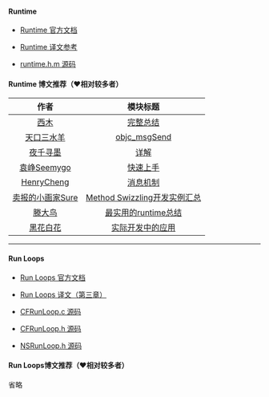 
#### Runtime

- [Runtime 官方文档](https://developer.apple.com/documentation/objectivec/objective_c_runtime#//apple_ref/c/func/class_getName)

- [Runtime 译文参考](http://www.jianshu.com/p/f73ea068efd2)

- [runtime.h.m 源码](https://github.com/CoderLN/Framework-Codeidea/blob/master/Framework-Codeidea/LNOtherFrameworks-Annotations/Runtime/runtime.h)
 

#### Runtime 博文推荐（❤️相对较多者）

| 作者 | 模块标题 |
|:-:| :-:|
| [西木]() | [完整总结](http://www.jianshu.com/p/6b905584f536)  |
| [天口三水羊]() | [objc_msgSend](http://www.jianshu.com/p/9e1bc8d890f9)  |
| [夜千寻墨]() |  [详解](http://www.jianshu.com/p/46dd81402f63)  |
| [袁峥Seemygo]() | [快速上手](http://www.jianshu.com/p/e071206103a4)  |
| [HenryCheng]() | [消息机制](http://www.jianshu.com/p/f6300eb3ec3d)  |
| [卖报的小画家Sure]() | [Method Swizzling开发实例汇总](http://www.jianshu.com/p/f6dad8e1b848 ) |
| [滕大鸟]() | [最实用的runtime总结](http://www.jianshu.com/p/ab966e8a82e2)  |
| [黑花白花]() | [实际开发中的应用](http://www.jianshu.com/p/851b21870d91)  | 

 
***


#### Run Loops

- [Run Loops 官方文档](https://developer.apple.com/library/content/documentation/Cocoa/Conceptual/Multithreading/RunLoopManagement/RunLoopManagement.html)

- [Run Loops 译文（第三章）](https://github.com/CustomPBWaters/Apple-GitHub-NewIdea/blob/master/library%26Apple-SourceAnnotation/Apple译文/多线程编程指南.pdf)

- [CFRunLoop.c 源码](https://github.com/CoderLN/Framework-Codeidea/blob/master/Framework-Codeidea/LNFoundation-Annotations/RunLoop/CFRunLoop.c)

- [CFRunLoop.h 源码](https://github.com/CoderLN/Framework-Codeidea/blob/master/Framework-Codeidea/LNFoundation-Annotations/RunLoop/CFRunLoop.h)

- [NSRunLoop.h 源码](https://github.com/CoderLN/Framework-Codeidea/blob/master/Framework-Codeidea/LNFoundation-Annotations/RunLoop/NSRunLoop.h)


#### Run Loops博文推荐（❤️相对较多者）
省略
